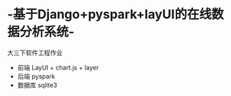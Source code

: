 # -基于Django+pyspark+layUI的在线数据分析系统-
大三下软件工程作业
+ 前端 LayUI + chart.js + layer
+ 后端 pyspark
+ 数据库 sqlite3

